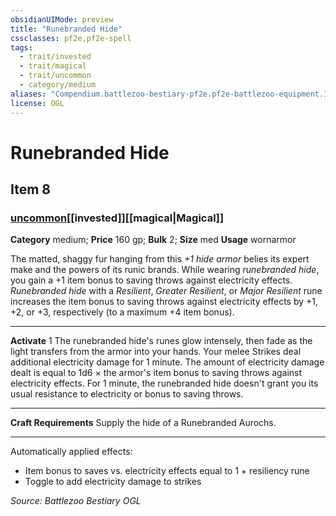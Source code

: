 ```yaml
---
obsidianUIMode: preview
title: "Runebranded Hide"
cssclasses: pf2e,pf2e-spell
tags:
  - trait/invested
  - trait/magical
  - trait/uncommon
  - category/medium
aliases: "Compendium.battlezoo-bestiary-pf2e.pf2e-battlezoo-equipment.Item.nI65dJNWPGsZNzGV"
license: OGL
---
```

# Runebranded Hide
## Item 8
### [uncommon](uncommon.md "Uncommon Rarity Trait")[[invested]][[magical|Magical]]

**Category** medium; 
**Price** 160 gp; 
**Bulk** 2; **Size** med
**Usage** wornarmor

The matted, shaggy fur hanging from this _+1 hide armor_ belies its expert make and the powers of its runic brands. While wearing _runebranded hide_, you gain a +1 item bonus to saving throws against electricity effects. _Runebranded hide_ with a _Resilient_, _Greater Resilient_, or _Major Resilient_ rune increases the item bonus to saving throws against electricity effects by +1, +2, or +3, respectively (to a maximum +4 item bonus).

* * *

**Activate** 1 The runebranded hide's runes glow intensely, then fade as the light transfers from the armor into your hands. Your melee Strikes deal additional electricity damage for 1 minute. The amount of electricity damage dealt is equal to 1d6 × the armor's item bonus to saving throws against electricity effects. For 1 minute, the runebranded hide doesn't grant you its usual resistance to electricity or bonus to saving throws.

* * *

**Craft Requirements** Supply the hide of a Runebranded Aurochs.

* * *

Automatically applied effects:

*   Item bonus to saves vs. electricity effects equal to 1 + resiliency rune
*   Toggle to add electricity damage to strikes

*Source: Battlezoo Bestiary*
*OGL*